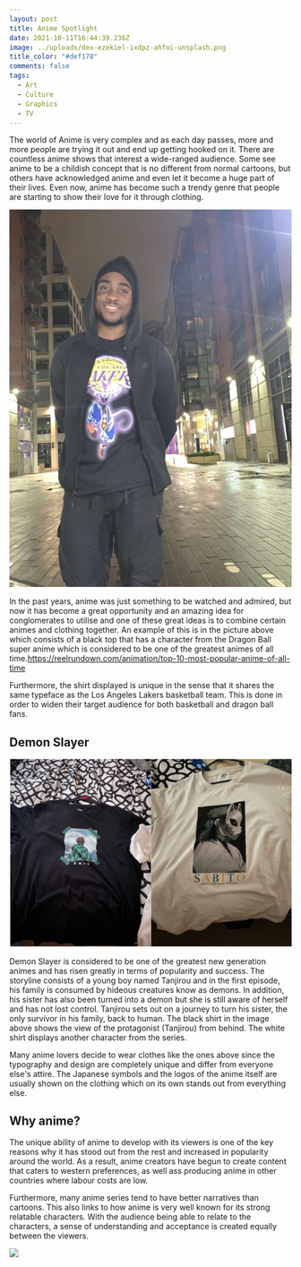 ```yaml
---
layout: post
title: Anime Spotlight
date: 2021-10-11T16:44:39.236Z
image: ../uploads/dex-ezekiel-ixdpz-ahfoi-unsplash.png
title_color: "#def178"
comments: false
tags:
  - Art
  - Culture
  - Graphics
  - TV
---
```

The world of Anime is very complex and as each day passes, more and more people are trying it out and end up getting hooked on it. There are countless anime shows that interest a wide-ranged audience. Some see anime to be a childish concept that is no different from normal cartoons, but others have acknowledged anime and even let it become a huge part of their lives.  Even now, anime has become such a trendy genre that people are starting to show their love for it through clothing.

![](../uploads/thumbnail_image0.png "Dragon ball super shirt")

In the past years, anime was just something to be watched and admired, but now it has become a great opportunity and an amazing idea for conglomerates to utilise and one of these great ideas is to combine certain animes and clothing together. An example of this is in the picture above which consists of a black top that has a character from the Dragon Ball super anime which is considered to be one of the greatest animes of all time.<https://reelrundown.com/animation/top-10-most-popular-anime-of-all-time>

Furthermore, the shirt displayed is unique in the sense that it shares the same typeface as the Los Angeles Lakers basketball team. This is done in order to widen their target audience for both basketball and dragon ball fans.

## Demon Slayer

![](../uploads/screenshot-2021-10-11-at-18.57.11.png)

Demon Slayer is considered to be one of the greatest new generation animes and has risen greatly in terms of popularity and success. The storyline consists of a young boy named Tanjirou and in the first episode, his family is consumed by hideous creatures know as demons. In addition, his sister has also been turned into a demon but she is still aware of herself and has not lost control. Tanjirou sets out on a journey to turn his sister, the only survivor in his family, back to human. The black shirt in the image above shows the view of the protagonist (Tanjirou) from behind. The white shirt displays another character from the series.

Many anime lovers decide to wear clothes like the ones above since the typography and design are completely unique and differ from everyone else's attire. The Japanese symbols and the logos of the anime itself are usually shown on the clothing which on its own stands out from everything else.

## Why anime?

The unique ability of anime to develop with its viewers is one of the key reasons why it has stood out from the rest and increased in popularity around the world. As a result, anime creators have begun to create content that caters to western preferences, as well ass producing anime in other countries where labour costs are low.

Furthermore, many anime series tend to have better narratives than cartoons. This also links to how anime is very well known for its strong relatable characters. With the audience being able to relate to the characters, a sense of understanding and acceptance is created equally between the viewers.

![](../uploads/img_6264.png)
